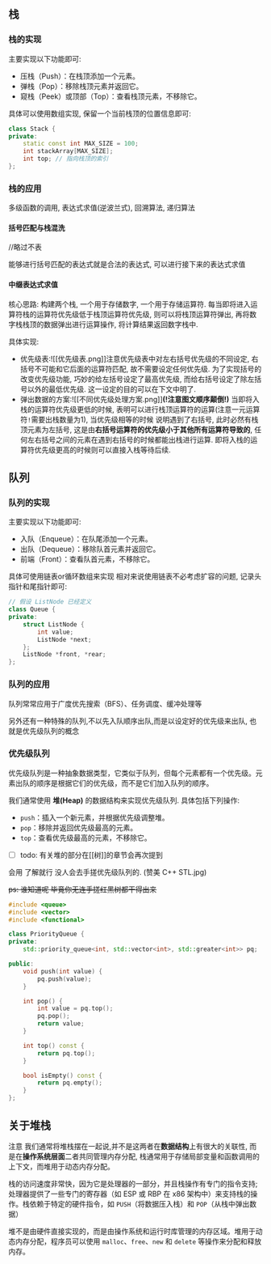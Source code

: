 ## 栈

### 栈的实现

主要实现以下功能即可:

- 压栈（Push）：在栈顶添加一个元素。
- 弹栈（Pop）：移除栈顶元素并返回它。
- 窥栈（Peek）或顶部（Top）：查看栈顶元素，不移除它。

具体可以使用数组实现, 保留一个当前栈顶的位置信息即可:
```c++
class Stack {
private:
    static const int MAX_SIZE = 100;
    int stackArray[MAX_SIZE];
    int top; // 指向栈顶的索引
};
```

### 栈的应用

多级函数的调用, 表达式求值(逆波兰式), 回溯算法, 递归算法
#### 括号匹配与栈混洗

//略过不表

能够进行括号匹配的表达式就是合法的表达式, 可以进行接下来的表达式求值

#### 中缀表达式求值

核心思路: 构建两个栈, 一个用于存储数字, 一个用于存储运算符. 每当即将进入运算符栈的运算符优先级低于栈顶运算符优先级, 则可以将栈顶运算符弹出, 再将数字栈栈顶的数据弹出进行运算操作, 将计算结果返回数字栈中.

具体实现: 
- 优先级表:![[优先级表.png]]注意优先级表中对左右括号优先级的不同设定, 右括号不可能和它后面的运算符匹配, 故不需要设定任何优先级. 为了实现括号的改变优先级功能, 巧妙的给左括号设定了最高优先级, 而给右括号设定了除左括号以外的最低优先级. 这一设定的目的可以在下文中明了.
- 弹出数据的方案:![[不同优先级处理方案.png]]**(!注意图文顺序颠倒!)** 当即将入栈的运算符优先级更低的时候, 表明可以进行栈顶运算符的运算(注意一元运算符`!`需要出栈数量为1), 当优先级相等的时候 说明遇到了右括号, 此时必然有栈顶元素为左括号, 这是由**右括号运算符的优先级小于其他所有运算符导致的**, 任何左右括号之间的元素在遇到右括号的时候都能出栈进行运算. 即将入栈的运算符优先级更高的时候则可以直接入栈等待后续.

## 队列

### 队列的实现

主要实现以下功能即可:

- 入队（Enqueue）：在队尾添加一个元素。
- 出队（Dequeue）：移除队首元素并返回它。
- 前端（Front）：查看队首元素，不移除它。

具体可使用链表or循环数组来实现 相对来说使用链表不必考虑扩容的问题, 记录头指针和尾指针即可:
```c++
// 假设 ListNode 已经定义
class Queue {
private:
    struct ListNode {
        int value;
        ListNode *next;
    };
    ListNode *front, *rear;
};
```

### 队列的应用

队列常常应用于广度优先搜索（BFS）、任务调度、缓冲处理等

另外还有一种特殊的队列,不以先入队顺序出队,而是以设定好的优先级来出队, 也就是优先级队列的概念

### 优先级队列

优先级队列是一种抽象数据类型，它类似于队列，但每个元素都有一个优先级。元素出队的顺序是根据它们的优先级，而不是它们加入队列的顺序。

我们通常使用 **堆(Heap)** 的数据结构来实现优先级队列. 具体包括下列操作:

- `push`：插入一个新元素，并根据优先级调整堆。
- `pop`：移除并返回优先级最高的元素。
- `top`：查看优先级最高的元素，不移除它。

- [ ] todo: 有关堆的部分在[[树]]的章节会再次提到

会用 了解就行 没人会去手搓优先级队列的. (赞美 C++ STL.jpg)

~~ps: 谁知道呢 毕竟你无连手搓红黑树都干得出来~~

```c++
#include <queue>
#include <vector>
#include <functional>

class PriorityQueue {
private:
    std::priority_queue<int, std::vector<int>, std::greater<int>> pq;

public:
    void push(int value) {
        pq.push(value);
    }

    int pop() {
        int value = pq.top();
        pq.pop();
        return value;
    }

    int top() const {
        return pq.top();
    }

    bool isEmpty() const {
        return pq.empty();
    }
};
```

## 关于堆栈

注意 我们通常将堆栈摆在一起说,并不是这两者在**数据结构**上有很大的关联性, 而是在**操作系统层面**二者共同管理内存分配, 栈通常用于存储局部变量和函数调用的上下文，而堆用于动态内存分配。

栈的访问速度非常快，因为它是处理器的一部分，并且栈操作有专门的指令支持;处理器提供了一些专门的寄存器（如 ESP 或 RBP 在 x86 架构中）来支持栈的操作。栈依赖于特定的硬件指令，如 `PUSH`（将数据压入栈）和 `POP`（从栈中弹出数据）

堆不是由硬件直接实现的，而是由操作系统和运行时库管理的内存区域。堆用于动态内存分配，程序员可以使用 `malloc`、`free`、`new` 和 `delete` 等操作来分配和释放内存。
